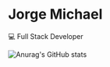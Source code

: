 <h1>Jorge Michael</h1>
<p>💻&nbsp;Full Stack Developer</p>

![Anurag's GitHub stats](https://github-readme-stats.vercel.app/api?username=jmichaelf&show_icons=true&theme=dark&show_icons=true&count_private=true)


<!--
**jmichaelf/jmichaelf** is a ✨ _special_ ✨ repository because its `README.md` (this file) appears on your GitHub profile.

Here are some ideas to get you started:

- 🔭 I’m currently working on ...
- 🌱 I’m currently learning ...
- 👯 I’m looking to collaborate on ...
- 🤔 I’m looking for help with ...
- 💬 Ask me about ...
- 📫 How to reach me: ...
- 😄 Pronouns: ...
- ⚡ Fun fact: ...
-->
